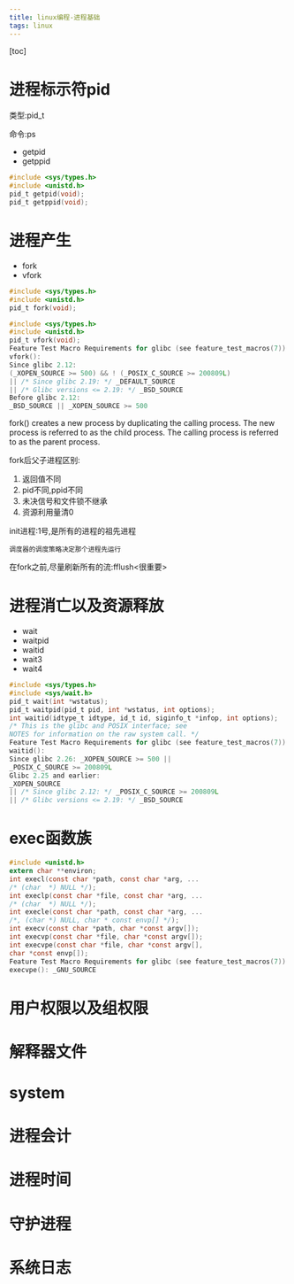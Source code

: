```yaml
---
title: linux编程-进程基础
tags: linux
---
```


[toc]

# 进程标示符pid

类型:pid_t

命令:ps

- getpid
- getppid

```c
#include <sys/types.h>
#include <unistd.h>
pid_t getpid(void);
pid_t getppid(void);
```

# 进程产生

- fork
- vfork

```c
#include <sys/types.h>
#include <unistd.h>
pid_t fork(void);
```

```c
#include <sys/types.h>
#include <unistd.h>
pid_t vfork(void);
Feature Test Macro Requirements for glibc (see feature_test_macros(7)):
vfork():
Since glibc 2.12:
(_XOPEN_SOURCE >= 500) && ! (_POSIX_C_SOURCE >= 200809L)
|| /* Since glibc 2.19: */ _DEFAULT_SOURCE
|| /* Glibc versions <= 2.19: */ _BSD_SOURCE
Before glibc 2.12:
_BSD_SOURCE || _XOPEN_SOURCE >= 500
```

fork()  creates  a new process by duplicating the calling process.  The
       new process is referred to as the child process.  The  calling  process
       is referred to as the parent process.

fork后父子进程区别:

1. 返回值不同
2. pid不同,ppid不同
3. 未决信号和文件锁不继承
4. 资源利用量清0

init进程:1号,是所有的进程的祖先进程

`调度器的调度策略决定那个进程先运行`

在fork之前,尽量刷新所有的流:fflush<很重要>

# 进程消亡以及资源释放

- wait
- waitpid
- waitid
- wait3
- wait4

```c
#include <sys/types.h>
#include <sys/wait.h>
pid_t wait(int *wstatus);
pid_t waitpid(pid_t pid, int *wstatus, int options);
int waitid(idtype_t idtype, id_t id, siginfo_t *infop, int options);
/* This is the glibc and POSIX interface; see
NOTES for information on the raw system call. */
Feature Test Macro Requirements for glibc (see feature_test_macros(7)):
waitid():
Since glibc 2.26: _XOPEN_SOURCE >= 500 ||
_POSIX_C_SOURCE >= 200809L
Glibc 2.25 and earlier:
_XOPEN_SOURCE
|| /* Since glibc 2.12: */ _POSIX_C_SOURCE >= 200809L
|| /* Glibc versions <= 2.19: */ _BSD_SOURCE
```

 

# exec函数族

```c
#include <unistd.h>
extern char **environ;
int execl(const char *path, const char *arg, ...
/* (char  *) NULL */);
int execlp(const char *file, const char *arg, ...
/* (char  *) NULL */);
int execle(const char *path, const char *arg, ...
/*, (char *) NULL, char * const envp[] */);
int execv(const char *path, char *const argv[]);
int execvp(const char *file, char *const argv[]);
int execvpe(const char *file, char *const argv[],
char *const envp[]);
Feature Test Macro Requirements for glibc (see feature_test_macros(7)):
execvpe(): _GNU_SOURCE
```



# 用户权限以及组权限

# 解释器文件

# system

# 进程会计

# 进程时间

# 守护进程

# 系统日志